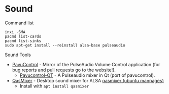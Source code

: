 # Sound

Command list
```
inxi -SMA
pacmd list-cards
pacmd list-sinks
sudo apt-get install --reinstall alsa-base pulseaudio
```

Sound Tools
- [PavuControl](https://github.com/pulseaudio/pavucontrol) - Mirror of the PulseAudio Volume Control application (for bug reports and pull requests go to the website!).
  - [Pavucontrol-QT](https://github.com/lxqt/pavucontrol-qt) - A Pulseaudio mixer in Qt (port of pavucontrol).
- [QasMixer]() - Desktop sound mixer for ALSA [qasmixer (ubuntu manpages)](https://manpages.ubuntu.com/manpages/xenial/man1/qasmixer.1.html)
  - Install with `apt install qasmixer`

